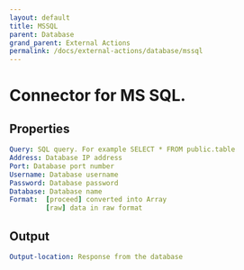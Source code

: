 ```yaml
---
layout: default
title: MSSQL
parent: Database
grand_parent: External Actions
permalink: /docs/external-actions/database/mssql
---
```

# Connector for MS SQL.

## Properties
```yaml
Query: SQL query. For example SELECT * FROM public.table
Address: Database IP address
Port: Database port number
Username: Database username
Password: Database password
Database: Database name
Format:  [proceed] converted into Array
         [raw] data in raw format
```

## Output
```yaml
Output-location: Response from the database
```
